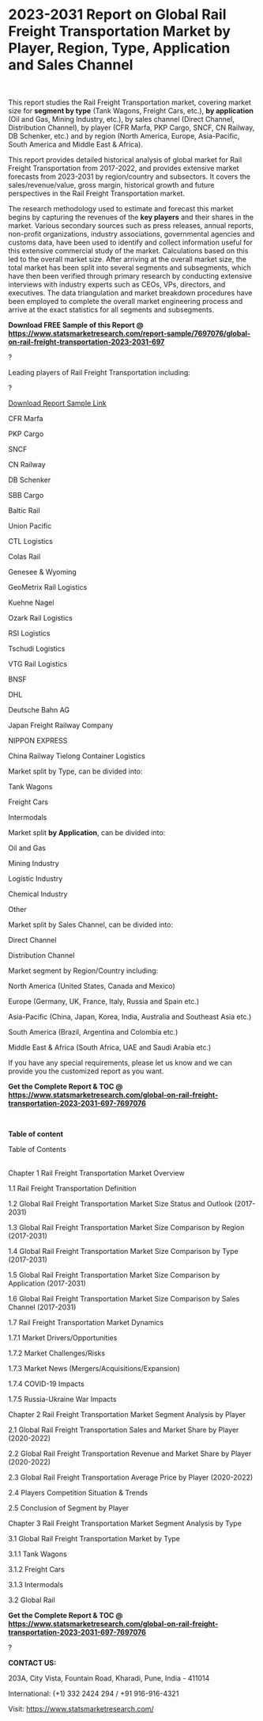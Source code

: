 <h1>2023-2031 Report on Global Rail Freight Transportation Market by Player, Region, Type, Application and Sales Channel</h1><br/><p>This report studies the Rail Freight Transportation market, covering market size for <strong>segment by type</strong> (Tank Wagons, Freight Cars, etc.), <strong>by application</strong> (Oil and Gas, Mining Industry, etc.), by sales channel (Direct Channel, Distribution Channel), by player (CFR Marfa, PKP Cargo, SNCF, CN Railway, DB Schenker, etc.) and by region (North America, Europe, Asia-Pacific, South America and Middle East & Africa).</p>
 
 
 
 <p>This report provides detailed historical analysis of global market for Rail Freight Transportation from 2017-2022, and provides extensive market forecasts from 2023-2031 by region/country and subsectors. It covers the sales/revenue/value, gross margin, historical growth and future perspectives in the Rail Freight Transportation market.</p>
 
 
 
 <p>The research methodology used to estimate and forecast this market begins by capturing the revenues of the <strong>key players</strong> and their shares in the market. Various secondary sources such as press releases, annual reports, non-profit organizations, industry associations, governmental agencies and customs data, have been used to identify and collect information useful for this extensive commercial study of the market. Calculations based on this led to the overall market size. After arriving at the overall market size, the total market has been split into several segments and subsegments, which have then been verified through primary research by conducting extensive interviews with industry experts such as CEOs, VPs, directors, and executives. The data triangulation and market breakdown procedures have been employed to complete the overall market engineering process and arrive at the exact statistics for all segments and subsegments.</p>
 
 
 
 <div><b>Download FREE Sample of this Report @ <a href="https://www.statsmarketresearch.com/download-free-sample/7697076/global-on-rail-freight-transportation-2023-2031-697">https://www.statsmarketresearch.com/report-sample/7697076/global-on-rail-freight-transportation-2023-2031-697</a></b></div>
 
 
 
 <p>? </p>
 
 
 
 <p>Leading players of Rail Freight Transportation including:</p>
 
 
 
 <p>? </p>
 
 
 
 <p><a href="https://www.statsmarketresearch.com/download-free-sample/7697076/global-on-rail-freight-transportation-2023-2031-697">Download Report Sample Link</a></p>
 
 
 
 <p>CFR Marfa</p>
 
 
 
 <p>PKP Cargo</p>
 
 
 
 <p>SNCF</p>
 
 
 
 <p>CN Railway</p>
 
 
 
 <p>DB Schenker</p>
 
 
 
 <p>SBB Cargo</p>
 
 
 
 <p>Baltic Rail</p>
 
 
 
 <p>Union Pacific</p>
 
 
 
 <p>CTL Logistics</p>
 
 
 
 <p>Colas Rail</p>
 
 
 
 <p>Genesee & Wyoming</p>
 
 
 
 <p>GeoMetrix Rail Logistics</p>
 
 
 
 <p>Kuehne Nagel</p>
 
 
 
 <p>Ozark Rail Logistics</p>
 
 
 
 <p>RSI Logistics</p>
 
 
 
 <p>Tschudi Logistics</p>
 
 
 
 <p>VTG Rail Logistics</p>
 
 
 
 <p>BNSF</p>
 
 
 
 <p>DHL</p>
 
 
 
 <p>Deutsche Bahn AG</p>
 
 
 
 <p>Japan Freight Railway Company</p>
 
 
 
 <p>NIPPON EXPRESS</p>
 
 
 
 <p>China Railway Tielong Container Logistics</p>
 
 
 
 <p>Market split by Type, can be divided into:</p>
 
 
 
 <p>Tank Wagons</p>
 
 
 
 <p>Freight Cars</p>
 
 
 
 <p>Intermodals</p>
 
 
 
 <p>Market split <strong>by Application</strong>, can be divided into:</p>
 
 
 
 <p>Oil and Gas</p>
 
 
 
 <p>Mining Industry</p>
 
 
 
 <p>Logistic Industry</p>
 
 
 
 <p>Chemical Industry</p>
 
 
 
 <p>Other</p>
 
 
 
 <p>Market split by Sales Channel, can be divided into:</p>
 
 
 
 <p>Direct Channel</p>
 
 
 
 <p>Distribution Channel</p>
 
 
 
 <p>Market segment by Region/Country including:</p>
 
 
 
 <p>North America (United States, Canada and Mexico)</p>
 
 
 
 <p>Europe (Germany, UK, France, Italy, Russia and Spain etc.)</p>
 
 
 
 <p>Asia-Pacific (China, Japan, Korea, India, Australia and Southeast Asia etc.)</p>
 
 
 
 <p>South America (Brazil, Argentina and Colombia etc.)</p>
 
 
 
 <p>Middle East & Africa (South Africa, UAE and Saudi Arabia etc.)</p>
 
 
 
 <p>If you have any special requirements, please let us know and we can provide you the customized report as you want.</p>
 
 
 
 <div><b>Get the Complete Report & TOC @ <a href="https://www.statsmarketresearch.com/global-on-rail-freight-transportation-2023-2031-697-7697076">https://www.statsmarketresearch.com/global-on-rail-freight-transportation-2023-2031-697-7697076</a></b></div>
 
 
 
 <p><br />
 
 <b>Table of content</b></p>
 
 
 
 <p>Table of Contents<br />
 
 <br />
 
 Chapter 1 Rail Freight Transportation Market Overview<br />
 
 1.1 Rail Freight Transportation Definition<br />
 
 1.2 Global Rail Freight Transportation Market Size Status and Outlook (2017-2031)<br />
 
 1.3 Global Rail Freight Transportation Market Size Comparison by Region (2017-2031)<br />
 
 1.4 Global Rail Freight Transportation Market Size Comparison by Type (2017-2031)<br />
 
 1.5 Global Rail Freight Transportation Market Size Comparison by Application (2017-2031)<br />
 
 1.6 Global Rail Freight Transportation Market Size Comparison by Sales Channel (2017-2031)<br />
 
 1.7 Rail Freight Transportation Market Dynamics<br />
 
 1.7.1 Market Drivers/Opportunities<br />
 
 1.7.2 Market Challenges/Risks<br />
 
 1.7.3 Market News (Mergers/Acquisitions/Expansion)<br />
 
 1.7.4 COVID-19 Impacts<br />
 
 1.7.5 Russia-Ukraine War Impacts<br />
 
 Chapter 2 Rail Freight Transportation Market Segment Analysis by Player<br />
 
 2.1 Global Rail Freight Transportation Sales and Market Share by Player (2020-2022)<br />
 
 2.2 Global Rail Freight Transportation Revenue and Market Share by Player (2020-2022)<br />
 
 2.3 Global Rail Freight Transportation Average Price by Player (2020-2022)<br />
 
 2.4 Players Competition Situation & Trends<br />
 
 2.5 Conclusion of Segment by Player<br />
 
 Chapter 3 Rail Freight Transportation Market Segment Analysis by Type<br />
 
 3.1 Global Rail Freight Transportation Market by Type<br />
 
 3.1.1 Tank Wagons<br />
 
 3.1.2 Freight Cars<br />
 
 3.1.3 Intermodals<br />
 
 3.2 Global Rail</p>
 
 
 
 <div><b>Get the Complete Report & TOC @ <a href="https://www.statsmarketresearch.com/global-on-rail-freight-transportation-2023-2031-697-7697076">https://www.statsmarketresearch.com/global-on-rail-freight-transportation-2023-2031-697-7697076</a></b></div>
 
 
 
 <p>? </p>
 
 
 
 <p><b>CONTACT US:</b><br />
 
 203A, City Vista, Fountain Road, Kharadi, Pune, India - 411014<br />
 
 International: (+1) 332 2424 294 / +91 916-916-4321<br />
 
 Visit: <a href="https://www.statsmarketresearch.com/">https://www.statsmarketresearch.com/</a></p>